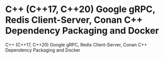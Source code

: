# C++ (C++17, C++20) Google gRPC, Redis Client-Server, Conan C++ Dependency Packaging and Docker
C++ (C++17, C++20) Google gRPC, Redis Client-Server, Conan C++ Dependency Packaging and Docker
